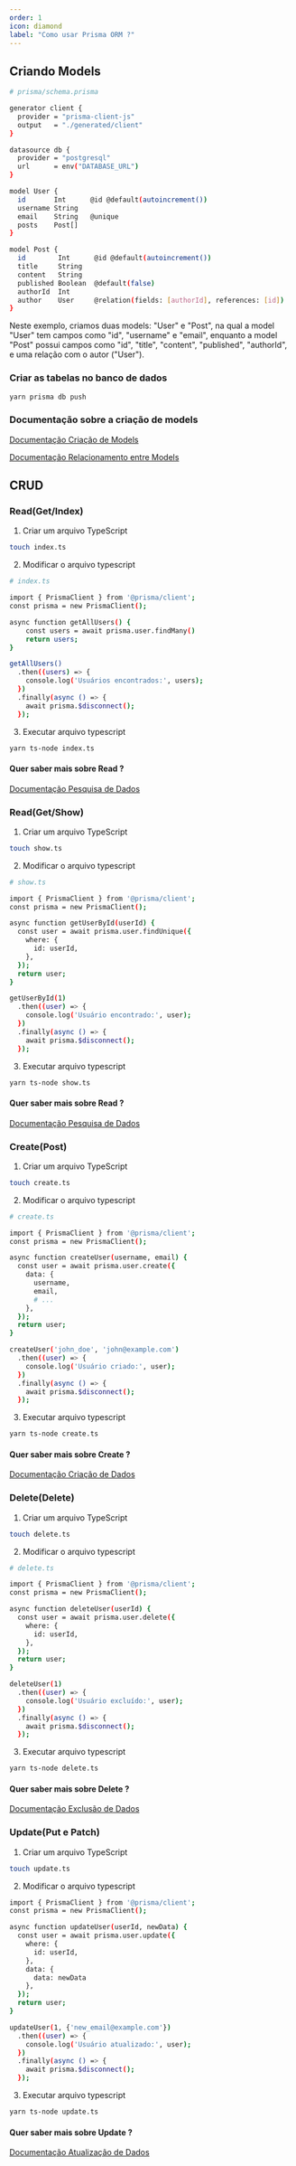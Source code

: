 ```yaml
---
order: 1
icon: diamond
label: "Como usar Prisma ORM ?"
---
```


<!-- Araújo -->

## Criando Models

```bash
# prisma/schema.prisma

generator client {
  provider = "prisma-client-js"
  output   = "./generated/client"
}

datasource db {
  provider = "postgresql"
  url      = env("DATABASE_URL")
}

model User {
  id       Int      @id @default(autoincrement())
  username String
  email    String   @unique
  posts    Post[]
}

model Post {
  id        Int      @id @default(autoincrement())
  title     String
  content   String
  published Boolean  @default(false)
  authorId  Int
  author    User     @relation(fields: [authorId], references: [id])
}
```

Neste exemplo, criamos duas models: "User" e "Post", na qual a model "User" tem campos como "id", "username" e "email", enquanto a model "Post" possui campos como "id", "title", "content", "published", "authorId", e uma relação com o autor ("User").

### Criar as tabelas no banco de dados

```bash
yarn prisma db push
```

### Documentação sobre a criação de models

[Documentação Criação de Models](https://www.prisma.io/docs/concepts/components/prisma-schema/data-model#defining-a-default-value)

[Documentação Relacionamento entre Models](https://www.prisma.io/docs/concepts/components/prisma-schema/relations)

## CRUD 

### Read(Get/Index)

1. Criar um arquivo TypeScript

```bash
touch index.ts
```

2. Modificar o arquivo typescript

```bash
# index.ts

import { PrismaClient } from '@prisma/client';
const prisma = new PrismaClient();

async function getAllUsers() {
    const users = await prisma.user.findMany()
    return users;
}

getAllUsers()
  .then((users) => {
    console.log('Usuários encontrados:', users);
  })
  .finally(async () => {
    await prisma.$disconnect();
  });
```

3. Executar arquivo typescript

```bash
yarn ts-node index.ts
```

#### Quer saber mais sobre Read ?

[Documentação Pesquisa de Dados](https://www.prisma.io/docs/concepts/components/prisma-client/crud#read)

### Read(Get/Show)

1. Criar um arquivo TypeScript

```bash
touch show.ts
```

2. Modificar o arquivo typescript

```bash
# show.ts

import { PrismaClient } from '@prisma/client';
const prisma = new PrismaClient();

async function getUserById(userId) {
  const user = await prisma.user.findUnique({
    where: {
      id: userId,
    },
  });
  return user;
}

getUserById(1)
  .then((user) => {
    console.log('Usuário encontrado:', user);
  })
  .finally(async () => {
    await prisma.$disconnect();
  });
```

3. Executar arquivo typescript

```bash
yarn ts-node show.ts
```

#### Quer saber mais sobre Read ?

[Documentação Pesquisa de Dados](https://www.prisma.io/docs/concepts/components/prisma-client/crud#read)

### Create(Post)

1. Criar um arquivo TypeScript

```bash
touch create.ts
```

2. Modificar o arquivo typescript

```bash
# create.ts

import { PrismaClient } from '@prisma/client';
const prisma = new PrismaClient();

async function createUser(username, email) {
  const user = await prisma.user.create({
    data: {
      username,
      email,
      # ...   
    },
  });
  return user;
}

createUser('john_doe', 'john@example.com')
  .then((user) => {
    console.log('Usuário criado:', user);
  })
  .finally(async () => {
    await prisma.$disconnect();
  });
```

3. Executar arquivo typescript

```bash
yarn ts-node create.ts
```

#### Quer saber mais sobre Create ?

[Documentação Criação de Dados](https://www.prisma.io/docs/concepts/components/prisma-client/crud#create)

### Delete(Delete)

1. Criar um arquivo TypeScript

```bash
touch delete.ts
```

2. Modificar o arquivo typescript

```bash
# delete.ts

import { PrismaClient } from '@prisma/client';
const prisma = new PrismaClient();

async function deleteUser(userId) {
  const user = await prisma.user.delete({
    where: {
      id: userId,
    },
  });
  return user;
}

deleteUser(1)
  .then((user) => {
    console.log('Usuário excluído:', user);
  })
  .finally(async () => {
    await prisma.$disconnect();
  });

```

3. Executar arquivo typescript

```bash
yarn ts-node delete.ts
```

#### Quer saber mais sobre Delete ?

[Documentação Exclusão de Dados](https://www.prisma.io/docs/concepts/components/prisma-client/crud#delete)

### Update(Put e Patch)

1. Criar um arquivo TypeScript

```bash
touch update.ts
```

2. Modificar o arquivo typescript

```bash
import { PrismaClient } from '@prisma/client';
const prisma = new PrismaClient();

async function updateUser(userId, newData) {
  const user = await prisma.user.update({
    where: {
      id: userId,
    },
    data: {
      data: newData
    },
  });
  return user;
}

updateUser(1, {'new_email@example.com'})
  .then((user) => {
    console.log('Usuário atualizado:', user);
  })
  .finally(async () => {
    await prisma.$disconnect();
  });
```

3. Executar arquivo typescript

```bash
yarn ts-node update.ts
```

#### Quer saber mais sobre Update ?

[Documentação Atualização de Dados](https://www.prisma.io/docs/concepts/components/prisma-client/crud#update)